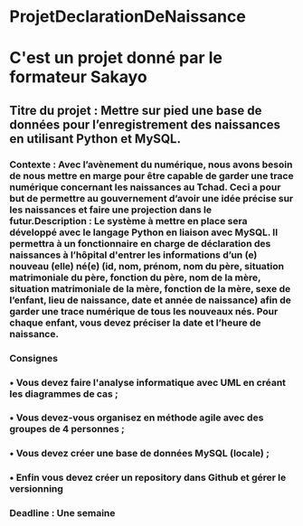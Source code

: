 # ProjetDeclarationDeNaissance
# C'est un projet donné par le formateur Sakayo 


## Titre du projet : Mettre sur pied une base de données pour l’enregistrement des naissances en utilisant Python et MySQL.
### Contexte : Avec l’avènement du numérique, nous avons besoin de nous mettre en marge pour être capable de garder une trace numérique concernant les naissances au Tchad. Ceci a pour but de permettre au gouvernement d’avoir une idée précise sur les naissances et faire une projection dans le futur.Description : Le système à mettre en place sera développé avec le langage Python en liaison avec MySQL. Il permettra à un fonctionnaire en charge de déclaration des naissances à l’hôpital d'entrer les informations d’un (e) nouveau (elle) né(e)  (id, nom, prénom, nom du père, situation matrimoniale du père, fonction du  père, nom de la mère, situation matrimoniale de la mère, fonction de la mère, sexe de l’enfant, lieu de naissance, date et année de naissance) afin de garder une trace numérique de tous les nouveaux nés. Pour chaque enfant, vous devez préciser la date et l’heure de naissance.
### Consignes
###   • Vous devez faire l'analyse informatique avec UML en créant les diagrammes de cas ;
###   • Vous devez-vous organisez en méthode agile avec des groupes de 4 personnes ;
###   • Vous devez créer une base de données MySQL (locale) ;
###   • Enfin vous devez créer un repository dans Github et gérer le versionning
### Deadline : Une semaine
